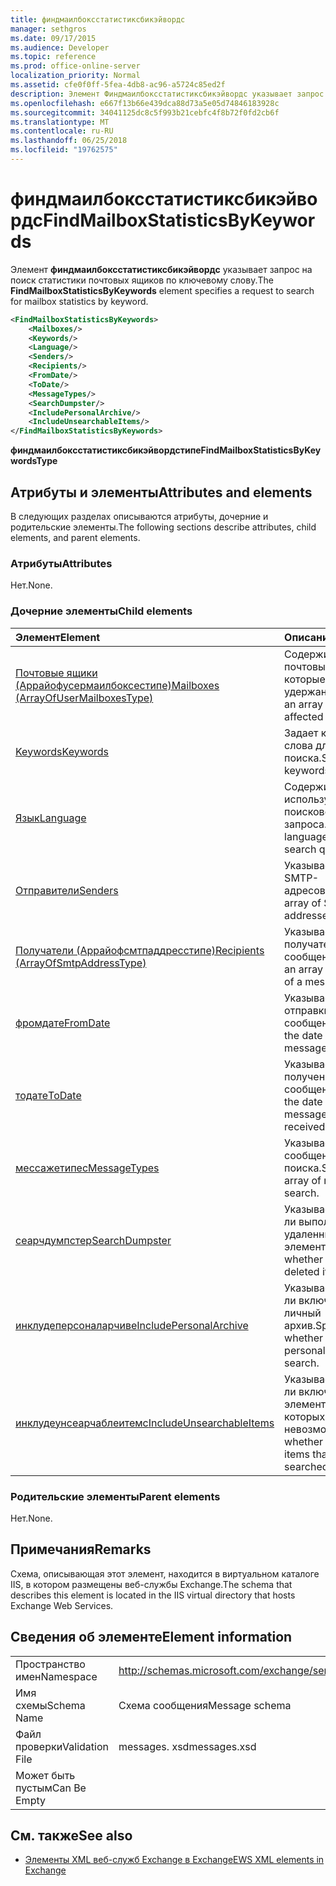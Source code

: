 ```yaml
---
title: финдмаилбоксстатистиксбикэйвордс
manager: sethgros
ms.date: 09/17/2015
ms.audience: Developer
ms.topic: reference
ms.prod: office-online-server
localization_priority: Normal
ms.assetid: cfe0f0ff-5fea-4db8-ac96-a5724c85ed2f
description: Элемент Финдмаилбоксстатистиксбикэйвордс указывает запрос на поиск статистики почтовых ящиков по ключевому слову.
ms.openlocfilehash: e667f13b66e439dca88d73a5e05d74846183928c
ms.sourcegitcommit: 34041125dc8c5f993b21cebfc4f8b72f0fd2cb6f
ms.translationtype: MT
ms.contentlocale: ru-RU
ms.lasthandoff: 06/25/2018
ms.locfileid: "19762575"
---
```

# <a name="findmailboxstatisticsbykeywords"></a><span data-ttu-id="e747c-103">финдмаилбоксстатистиксбикэйвордс</span><span class="sxs-lookup"><span data-stu-id="e747c-103">FindMailboxStatisticsByKeywords</span></span>

<span data-ttu-id="e747c-104">Элемент **финдмаилбоксстатистиксбикэйвордс** указывает запрос на поиск статистики почтовых ящиков по ключевому слову.</span><span class="sxs-lookup"><span data-stu-id="e747c-104">The **FindMailboxStatisticsByKeywords** element specifies a request to search for mailbox statistics by keyword.</span></span> 
  
```XML
<FindMailboxStatisticsByKeywords>
    <Mailboxes/>
    <Keywords/>
    <Language/>
    <Senders/>
    <Recipients/>
    <FromDate/>
    <ToDate/>
    <MessageTypes/>
    <SearchDumpster/>
    <IncludePersonalArchive/>
    <IncludeUnsearchableItems/>
</FindMailboxStatisticsByKeywords>
```

 <span data-ttu-id="e747c-105">**финдмаилбоксстатистиксбикэйвордстипе**</span><span class="sxs-lookup"><span data-stu-id="e747c-105">**FindMailboxStatisticsByKeywordsType**</span></span>
## <a name="attributes-and-elements"></a><span data-ttu-id="e747c-106">Атрибуты и элементы</span><span class="sxs-lookup"><span data-stu-id="e747c-106">Attributes and elements</span></span>

<span data-ttu-id="e747c-107">В следующих разделах описываются атрибуты, дочерние и родительские элементы.</span><span class="sxs-lookup"><span data-stu-id="e747c-107">The following sections describe attributes, child elements, and parent elements.</span></span>
  
### <a name="attributes"></a><span data-ttu-id="e747c-108">Атрибуты</span><span class="sxs-lookup"><span data-stu-id="e747c-108">Attributes</span></span>

<span data-ttu-id="e747c-109">Нет.</span><span class="sxs-lookup"><span data-stu-id="e747c-109">None.</span></span>
  
### <a name="child-elements"></a><span data-ttu-id="e747c-110">Дочерние элементы</span><span class="sxs-lookup"><span data-stu-id="e747c-110">Child elements</span></span>

|<span data-ttu-id="e747c-111">**Элемент**</span><span class="sxs-lookup"><span data-stu-id="e747c-111">**Element**</span></span>|<span data-ttu-id="e747c-112">**Описание**</span><span class="sxs-lookup"><span data-stu-id="e747c-112">**Description**</span></span>|
|:-----|:-----|
|[<span data-ttu-id="e747c-113">Почтовые ящики (Аррайофусермаилбоксестипе)</span><span class="sxs-lookup"><span data-stu-id="e747c-113">Mailboxes (ArrayOfUserMailboxesType)</span></span>](mailboxes-arrayofusermailboxestype.md) <br/> |<span data-ttu-id="e747c-114">Содержит массив почтовых ящиков, на которые влияет удержание.</span><span class="sxs-lookup"><span data-stu-id="e747c-114">Contains an array of mailboxes affected by the hold.</span></span>  <br/> |
|[<span data-ttu-id="e747c-115">Keywords</span><span class="sxs-lookup"><span data-stu-id="e747c-115">Keywords</span></span>](keywords-ex15websvcsotherref.md) <br/> |<span data-ttu-id="e747c-116">Задает ключевые слова для поиска.</span><span class="sxs-lookup"><span data-stu-id="e747c-116">Specifies keywords for a search.</span></span>  <br/> |
|[<span data-ttu-id="e747c-117">Язык</span><span class="sxs-lookup"><span data-stu-id="e747c-117">Language</span></span>](language.md) <br/> |<span data-ttu-id="e747c-118">Содержит язык, используемый для поискового запроса.</span><span class="sxs-lookup"><span data-stu-id="e747c-118">Contains the language used for the search query.</span></span>  <br/> |
|[<span data-ttu-id="e747c-119">Отправители</span><span class="sxs-lookup"><span data-stu-id="e747c-119">Senders</span></span>](senders.md) <br/> |<span data-ttu-id="e747c-120">Указывает массив SMTP-адресов.</span><span class="sxs-lookup"><span data-stu-id="e747c-120">Specifies an array of SMTP addresses.</span></span>  <br/> |
|[<span data-ttu-id="e747c-121">Получатели (Аррайофсмтпаддресстипе)</span><span class="sxs-lookup"><span data-stu-id="e747c-121">Recipients (ArrayOfSmtpAddressType)</span></span>](recipients-arrayofsmtpaddresstype.md) <br/> |<span data-ttu-id="e747c-122">Указывает массив получателей сообщения.</span><span class="sxs-lookup"><span data-stu-id="e747c-122">Specifies an array of recipients of a message.</span></span>  <br/> |
|[<span data-ttu-id="e747c-123">фромдате</span><span class="sxs-lookup"><span data-stu-id="e747c-123">FromDate</span></span>](fromdate.md) <br/> |<span data-ttu-id="e747c-124">Указывает дату отправки сообщения.</span><span class="sxs-lookup"><span data-stu-id="e747c-124">Specifies the date that the message was sent.</span></span>  <br/> |
|[<span data-ttu-id="e747c-125">тодате</span><span class="sxs-lookup"><span data-stu-id="e747c-125">ToDate</span></span>](todate.md) <br/> |<span data-ttu-id="e747c-126">Указывает дату получения сообщения.</span><span class="sxs-lookup"><span data-stu-id="e747c-126">Specifies the date that the message was received.</span></span>  <br/> |
|[<span data-ttu-id="e747c-127">мессажетипес</span><span class="sxs-lookup"><span data-stu-id="e747c-127">MessageTypes</span></span>](messagetypes.md) <br/> |<span data-ttu-id="e747c-128">Указывает массив сообщений для поиска.</span><span class="sxs-lookup"><span data-stu-id="e747c-128">Specifies an array of messages to search.</span></span>  <br/> |
|[<span data-ttu-id="e747c-129">сеарчдумпстер</span><span class="sxs-lookup"><span data-stu-id="e747c-129">SearchDumpster</span></span>](searchdumpster.md) <br/> |<span data-ttu-id="e747c-130">Указывает, следует ли выполнять поиск в удаленных элементах.</span><span class="sxs-lookup"><span data-stu-id="e747c-130">Specifies whether to search in deleted items.</span></span>  <br/> |
|[<span data-ttu-id="e747c-131">инклудеперсоналарчиве</span><span class="sxs-lookup"><span data-stu-id="e747c-131">IncludePersonalArchive</span></span>](includepersonalarchive.md) <br/> |<span data-ttu-id="e747c-132">Указывает, следует ли включать в поиск личный архив.</span><span class="sxs-lookup"><span data-stu-id="e747c-132">Specifies whether to include the personal archive in the search.</span></span>  <br/> |
|[<span data-ttu-id="e747c-133">инклудеунсеарчаблеитемс</span><span class="sxs-lookup"><span data-stu-id="e747c-133">IncludeUnsearchableItems</span></span>](includeunsearchableitems.md) <br/> |<span data-ttu-id="e747c-134">Указывает, следует ли включать элементы, поиск которых невозможен.</span><span class="sxs-lookup"><span data-stu-id="e747c-134">Specifies whether to include items that cannot be searched.</span></span>  <br/> |
   
### <a name="parent-elements"></a><span data-ttu-id="e747c-135">Родительские элементы</span><span class="sxs-lookup"><span data-stu-id="e747c-135">Parent elements</span></span>

<span data-ttu-id="e747c-136">Нет.</span><span class="sxs-lookup"><span data-stu-id="e747c-136">None.</span></span>
  
## <a name="remarks"></a><span data-ttu-id="e747c-137">Примечания</span><span class="sxs-lookup"><span data-stu-id="e747c-137">Remarks</span></span>

<span data-ttu-id="e747c-138">Схема, описывающая этот элемент, находится в виртуальном каталоге IIS, в котором размещены веб-службы Exchange.</span><span class="sxs-lookup"><span data-stu-id="e747c-138">The schema that describes this element is located in the IIS virtual directory that hosts Exchange Web Services.</span></span>
  
## <a name="element-information"></a><span data-ttu-id="e747c-139">Сведения об элементе</span><span class="sxs-lookup"><span data-stu-id="e747c-139">Element information</span></span>

|||
|:-----|:-----|
|<span data-ttu-id="e747c-140">Пространство имен</span><span class="sxs-lookup"><span data-stu-id="e747c-140">Namespace</span></span>  <br/> |http://schemas.microsoft.com/exchange/services/2006/messages  <br/> |
|<span data-ttu-id="e747c-141">Имя схемы</span><span class="sxs-lookup"><span data-stu-id="e747c-141">Schema Name</span></span>  <br/> |<span data-ttu-id="e747c-142">Схема сообщения</span><span class="sxs-lookup"><span data-stu-id="e747c-142">Message schema</span></span>  <br/> |
|<span data-ttu-id="e747c-143">Файл проверки</span><span class="sxs-lookup"><span data-stu-id="e747c-143">Validation File</span></span>  <br/> |<span data-ttu-id="e747c-144">messages. xsd</span><span class="sxs-lookup"><span data-stu-id="e747c-144">messages.xsd</span></span>  <br/> |
|<span data-ttu-id="e747c-145">Может быть пустым</span><span class="sxs-lookup"><span data-stu-id="e747c-145">Can Be Empty</span></span>  <br/> ||
   
## <a name="see-also"></a><span data-ttu-id="e747c-146">См. также</span><span class="sxs-lookup"><span data-stu-id="e747c-146">See also</span></span>



- [<span data-ttu-id="e747c-147">Элементы XML веб-служб Exchange в Exchange</span><span class="sxs-lookup"><span data-stu-id="e747c-147">EWS XML elements in Exchange</span></span>](ews-xml-elements-in-exchange.md)

